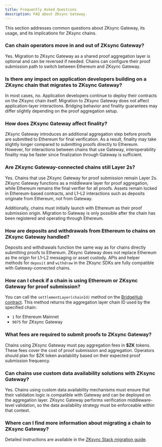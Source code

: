 ```yaml
---
title: Frequently Asked Questions
description: FAQ about ZKsync Gateway.
---
```


This section addresses common questions about ZKsync Gateway, its usage, and its implications for ZKsync chains.

### Can chain operators move in and out of ZKsync Gateway?

Yes. Migration to ZKsync Gateway as a shared proof aggregation layer is optional and can be reversed if needed.
Chains can configure their proof submission path to switch between Ethereum and ZKsync Gateway.

### Is there any impact on application developers building on a ZKsync chain that migrates to ZKsync Gateway?

In most cases, no. Application developers continue to deploy their contracts on the ZKsync chain itself.
Migration to ZKsync Gateway does not affect application-layer interactions.
Bridging behavior and finality guarantees may differ slightly depending on the proof aggregation setup.

### How does ZKsync Gateway affect finality?

ZKsync Gateway introduces an additional aggregation step before proofs are submitted to Ethereum for final verification.
As a result, finality may take slightly longer compared to submitting proofs directly to Ethereum.
However, for interactions between chains that use Gateway, interoperability finality may be faster since finalization through Gateway is sufficient.

### Are ZKsync Gateway-connected chains still Layer 2s?

Yes. Chains that use ZKsync Gateway for proof submission remain Layer 2s. ZKsync Gateway functions as a middleware layer for proof aggregation,
while Ethereum remains the final verifier for all proofs.
Assets remain locked in Ethereum-based contracts, and L1–L2 interactions such as deposits originate from Ethereum, not from Gateway.

Additionally, chains must initially launch with Ethereum as their proof submission origin.
Migration to Gateway is only possible after the chain has been registered and operating through Ethereum.

### How are deposits and withdrawals from Ethereum to chains on ZKsync Gateway handled?

Deposits and withdrawals function the same way as for chains directly submitting proofs to Ethereum. ZKsync Gateway does not replace
Ethereum as the origin for L1–L2 messaging or asset custody.
APIs and helper methods for `deposit` and `withdraw` in the ZKsync SDKs are fully compatible with Gateway-connected chains.

### How can I check if a chain is using Ethereum or ZKsync Gateway for proof submission?

You can call the `settlementLayer(chainId)` method on the
[BridgeHub contract](https://etherscan.io/address/0x303a465B659cBB0ab36eE643eA362c509EEb5213#readProxyContract).
This method returns the aggregation layer chain ID used by the specified chain:

- `1` for Ethereum Mainnet
- `9075` for ZKsync Gateway

### What fees are required to submit proofs to ZKsync Gateway?

Chains using ZKsync Gateway must pay aggregation fees in **\$ZK** tokens.
These fees cover the cost of proof submission and aggregation.
Operators should plan for $ZK token availability based on their expected proof submission frequency.

### Can chains use custom data availability solutions with ZKsync Gateway?

Yes. Chains using custom data availability mechanisms must ensure that their validation logic is compatible with Gateway and can be deployed
on the aggregation layer. ZKsync Gateway performs verification middleware-level validation,
so the data availability strategy must be enforceable within that context.

### Where can I find more information about migrating a chain to ZKsync Gateway?

Detailed instructions are available in the [ZKsync Stack migration guide](../../zk-stack/running/gateway-settlement-layer).
